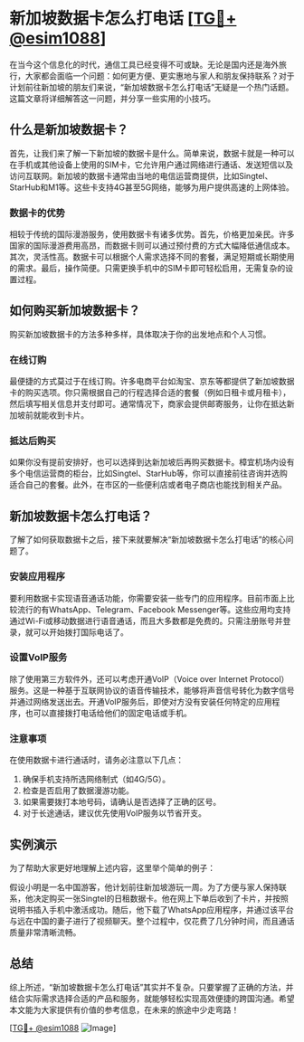 # 新加坡数据卡怎么打电话 [[TG💪+ @esim1088](https://t.me/s/esim1088)]

在当今这个信息化的时代，通信工具已经变得不可或缺。无论是国内还是海外旅行，大家都会面临一个问题：如何更方便、更实惠地与家人和朋友保持联系？对于计划前往新加坡的朋友们来说，“新加坡数据卡怎么打电话”无疑是一个热门话题。这篇文章将详细解答这一问题，并分享一些实用的小技巧。

## 什么是新加坡数据卡？

首先，让我们来了解一下新加坡的数据卡是什么。简单来说，数据卡就是一种可以在手机或其他设备上使用的SIM卡，它允许用户通过网络进行通话、发送短信以及访问互联网。新加坡的数据卡通常由当地的电信运营商提供，比如Singtel、StarHub和M1等。这些卡支持4G甚至5G网络，能够为用户提供高速的上网体验。

### 数据卡的优势

相较于传统的国际漫游服务，使用数据卡有诸多优势。首先，价格更加亲民。许多国家的国际漫游费用高昂，而数据卡则可以通过预付费的方式大幅降低通信成本。其次，灵活性高。数据卡可以根据个人需求选择不同的套餐，满足短期或长期使用的需求。最后，操作简便。只需更换手机中的SIM卡即可轻松启用，无需复杂的设置过程。

## 如何购买新加坡数据卡？

购买新加坡数据卡的方法多种多样，具体取决于你的出发地点和个人习惯。

### 在线订购

最便捷的方式莫过于在线订购。许多电商平台如淘宝、京东等都提供了新加坡数据卡的购买选项。你只需根据自己的行程选择合适的套餐（例如日租卡或月租卡），然后填写相关信息并支付即可。通常情况下，商家会提供邮寄服务，让你在抵达新加坡前就能收到卡片。

### 抵达后购买

如果你没有提前安排好，也可以选择到达新加坡后再购买数据卡。樟宜机场内设有多个电信运营商的柜台，比如Singtel、StarHub等，你可以直接前往咨询并选购适合自己的套餐。此外，在市区的一些便利店或者电子商店也能找到相关产品。

## 新加坡数据卡怎么打电话？

了解了如何获取数据卡之后，接下来就要解决“新加坡数据卡怎么打电话”的核心问题了。

### 安装应用程序

要利用数据卡实现语音通话功能，你需要安装一些专门的应用程序。目前市面上比较流行的有WhatsApp、Telegram、Facebook Messenger等。这些应用均支持通过Wi-Fi或移动数据进行语音通话，而且大多数都是免费的。只需注册账号并登录，就可以开始拨打国际电话了。

### 设置VoIP服务

除了使用第三方软件外，还可以考虑开通VoIP（Voice over Internet Protocol）服务。这是一种基于互联网协议的语音传输技术，能够将声音信号转化为数字信号并通过网络发送出去。开通VoIP服务后，即使对方没有安装任何特定的应用程序，也可以直接拨打电话给他们的固定电话或手机。

### 注意事项

在使用数据卡进行通话时，请务必注意以下几点：
1. 确保手机支持所选网络制式（如4G/5G）。
2. 检查是否启用了数据漫游功能。
3. 如果需要拨打本地号码，请确认是否选择了正确的区号。
4. 对于长途通话，建议优先使用VoIP服务以节省开支。

## 实例演示

为了帮助大家更好地理解上述内容，这里举个简单的例子：

假设小明是一名中国游客，他计划前往新加坡游玩一周。为了方便与家人保持联系，他决定购买一张Singtel的日租数据卡。他在网上下单后收到了卡片，并按照说明书插入手机中激活成功。随后，他下载了WhatsApp应用程序，并通过该平台与远在中国的妻子进行了视频聊天。整个过程中，仅花费了几分钟时间，而且通话质量非常清晰流畅。

## 总结

综上所述，“新加坡数据卡怎么打电话”其实并不复杂。只要掌握了正确的方法，并结合实际需求选择合适的产品和服务，就能够轻松实现高效便捷的跨国沟通。希望本文能为大家提供有价值的参考信息，在未来的旅途中少走弯路！

[[TG💪+ @esim1088](https://t.me/s/esim1088) ![Image](https://i.postimg.cc/4NQfJmqS/Snipaste-2025-05-13-00-14-12.png)]